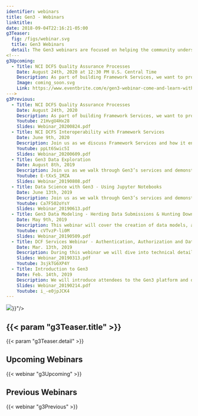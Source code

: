 ```yaml
---
identifier: webinars
title: Gen3 - Webinars
linktitle:
date: 2018-09-04T22:16:21-05:00
g3Teaser:
  fig: /figs/webinar.svg
  title: Gen3 Webinars
  detail: The Gen3 webinars are focused on helping the community understand what Gen3 does, what the Data Commons Framework Services (DCFS) are, and how both can be used to aid in the construction and operation of data commons.
<!---
g3Upcoming:
  - Title: NCI DCFS Quality Assurance Processes
    Date: August 24th, 2020 at 12:30 PM U.S. Central Time
    Description: As part of building Framework Services, we want to provide reliable and scalable solutions to our users. Join our quality assurance team to discuss what is involved before a code or data release to ensure that DCFS provides a reliable, scalable and secure way to access both open and controlled datasets.
    Image: coming_soon.svg
    Link: https://www.eventbrite.com/e/gen3-webinar-come-and-learn-with-us-tickets-63399391286?aff=gen3
--->
g3Previous:
  - Title: NCI DCFS Quality Assurance Processes
    Date: August 24th, 2020
    Description: As part of building Framework Services, we want to provide reliable and scalable solutions to our users. Join our quality assurance team to discuss what is involved before a code or data release to ensure that DCFS provides a reliable, scalable and secure way to access both open and controlled datasets.
    Youtube: 21HvgU4Hx28
    Slides: Webinar_20200824.pdf
  - Title: NCI DCFS Interoperability with Framework Services
    Date: June 9th, 2020
    Description: Join us as we discuss Framework Services and how it enables interoperability across ecosystems. During this webinar we'll dive into the technical details of Gen3’s open-source implementation of Framework Services, including AuthN/AuthZ and standards such as GA4GH's Data Repository Service (DRS).
    Youtube: ppLt6Swic5I
    Slides: Webinar_20200609.pdf
  - Title: Gen3 Data Exploration
    Date: August 8th, 2019
    Description: Join us as we walk through Gen3’s services and demonstrate how researchers can bring data into Gen3 and get access to a data ecosystem with open-source tools to drive scientific discovery. During this webinar we will demonstrate how to explore and analyze cancer cell line data in Gen3.
    Youtube: E-tXxS_1MZA
    Slides: Webinar_20190808.pdf
  - Title: Data Science with Gen3 - Using Jupyter Notebooks
    Date: June 13th, 2019
    Description: Join us as we walk through Gen3’s services and demonstrate how researchers can bring data into Gen3 and get access to a data ecosystem with open-source tools to drive scientific discovery. During this webinar we will dive into the details of data science with Gen3 and how Jupyter Notebooks work with Gen3.
    Youtube: Ca7F502oYsY
    Slides: Webinar_20190613.pdf
  - Title: Gen3 Data Modeling - Herding Data Submissions & Hunting Down Data (Sheepdog & Peregrine)
    Date: May 9th, 2019
    Description: This webinar will cover the creation of data models, and data dictionaries in Gen3.
    Youtube: cVTvzP-li0M
    Slides: Webinar_20190509.pdf
  - Title: DCF Services Webinar - Authentication, Authorization and Data Access
    Date: Mar. 13th, 2019
    Description: During this webinar we will dive into technical details of the services that Data Commons Framework created such as Authentication, Authorization and Indexing with Fence & Indexd.
    Slides: Webinar_20190313.pdf
    Youtube: 3sjkTG6XP4Y
  - Title: Introduction to Gen3
    Date: Feb. 14th, 2019
    Description: We will introduce attendees to the Gen3 platform and data commons more broadly. Join us as we walk through Gen3’s components and demonstrate how researchers can bring data into Gen3 and use our suite of open-source tools to drive scientific discovery.
    Slides: Webinar_20190214.pdf
    Youtube: i_-e0jpJCK4
---
```


<section class="g3-bg__mint">
  <div class="g3-outer-wrapper g3-flex-content g3-flex-content__reverse">
    <div class="g3-col__65 g3-flex-content g3-mb-space__padding-lg-top g3-space__margin-md-top-bottom">
      <img class="g3-img__full-width" src="{{< param "g3Teaser.fig" >}}"/>
    </div>
    <div class="g3-space__padding-lg-top g3-space__padding-lg-bottom g3-col__35">
      <div class="g3-space__wrapper-gap-left">
        <h1 class="g3-space__margin-sm-bottom">
          {{< param "g3Teaser.title" >}}
        </h1>
        <p class="g3-space__margin-sm-bottom introduction">
          {{< param "g3Teaser.detail" >}}
        </p>
      </div>
    </div>
  </div>
</section>

<section class="g3-space__padding-sm-top g3-space__padding-sm-bottom">
    <div class="g3-inner-wrapper">
        <h2>Upcoming Webinars</h2>
    </div>
</section>

{{< webinar "g3Upcoming" >}}

<section class="g3-space__padding-sm-top g3-space__padding-sm-bottom">
    <div class="g3-inner-wrapper">
        <h2>Previous Webinars</h2>
    </div>
</section>

{{< webinar "g3Previous" >}}
